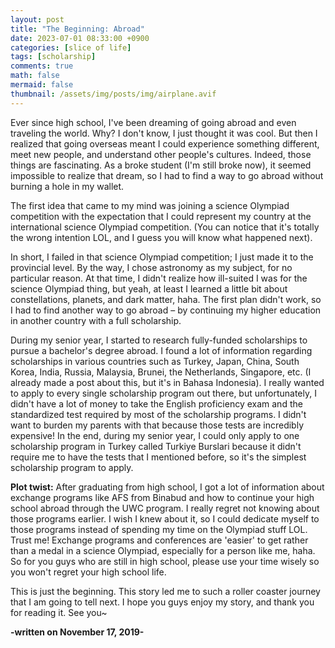 ```yaml
---
layout: post
title: "The Beginning: Abroad"
date: 2023-07-01 08:33:00 +0900
categories: [slice of life]
tags: [scholarship]
comments: true
math: false
mermaid: false
thumbnail: /assets/img/posts/img/airplane.avif
---
```


Ever since high school, I've been dreaming of going abroad and even traveling the world. Why? I don't know, I just thought it was cool. But then I realized that going overseas meant I could experience something different, meet new people, and understand other people's cultures. Indeed, those things are fascinating. As a broke student (I'm still broke now), it seemed impossible to realize that dream, so I had to find a way to go abroad without burning a hole in my wallet. 

The first idea that came to my mind was joining a science Olympiad competition with the expectation that I could represent my country at the international science Olympiad competition. (You can notice that it's totally the wrong intention LOL, and I guess you will know what happened next).

In short, I failed in that science Olympiad competition; I just made it to the provincial level. By the way, I chose astronomy as my subject, for no particular reason. At that time, I didn't realize how ill-suited I was for the science Olympiad thing, but yeah, at least I learned a little bit about constellations, planets, and dark matter, haha. The first plan didn't work, so I had to find another way to go abroad – by continuing my higher education in another country with a full scholarship.

During my senior year, I started to research fully-funded scholarships to pursue a bachelor's degree abroad. I found a lot of information regarding scholarships in various countries such as Turkey, Japan, China, South Korea, India, Russia, Malaysia, Brunei, the Netherlands, Singapore, etc. (I already made a post about this, but it's in Bahasa Indonesia). I really wanted to apply to every single scholarship program out there, but unfortunately, I didn't have a lot of money to take the English proficiency exam and the standardized test required by most of the scholarship programs. I didn't want to burden my parents with that because those tests are incredibly expensive! In the end, during my senior year, I could only apply to one scholarship program in Turkey called Turkiye Burslari because it didn't require me to have the tests that I mentioned before, so it's the simplest scholarship program to apply.

**Plot twist:** After graduating from high school, I got a lot of information about exchange programs like AFS from Binabud and how to continue your high school abroad through the UWC program. I really regret not knowing about those programs earlier. I wish I knew about it, so I could dedicate myself to those programs instead of spending my time on the Olympiad stuff LOL. Trust me! Exchange programs and conferences are 'easier' to get rather than a medal in a science Olympiad, especially for a person like me, haha. So for you guys who are still in high school, please use your time wisely so you won't regret your high school life.

This is just the beginning. This story led me to such a roller coaster journey that I am going to tell next. I hope you guys enjoy my story, and thank you for reading it. See you~

**-written on November 17, 2019-**
